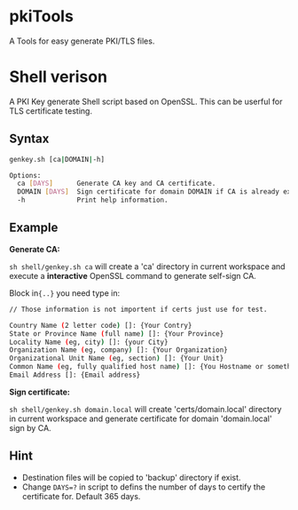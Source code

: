 # pkiTools
A Tools for easy generate PKI/TLS files.



# Shell verison

A PKI Key generate Shell script based on OpenSSL. This can be userful for TLS certificate testing.

## Syntax

```bash
genkey.sh [ca|DOMAIN|-h]

Options:
  ca [DAYS]      Generate CA key and CA certificate.
  DOMAIN [DAYS]  Sign certificate for domain DOMAIN if CA is already exist.
  -h             Print help information. 
```

## Example

**Generate CA:**

`sh shell/genkey.sh ca`  will create a 'ca' directory in current workspace and execute a **interactive** OpenSSL command to generate self-sign CA. 

Block in`{..}` you need type in:

```bash
// Those information is not importent if certs just use for test.

Country Name (2 letter code) []: {Your Contry}
State or Province Name (full name) []: {Your Province}
Locality Name (eg, city) []: {your City}
Organization Name (eg, company) []: {Your Organization}
Organizational Unit Name (eg, section) []: {Your Unit}
Common Name (eg, fully qualified host name) []: {You Hostname or somethine}
Email Address []: {Email address}
```



 **Sign certificate:**

`sh shell/genkey.sh domain.local`  will create 'certs/domain.local' directory in current workspace and generate certificate for domain 'domain.local' sign by CA.

## Hint

- Destination files will be copied to 'backup' directory if exist.
- Change ` DAYS=? ` in script to defins the number of days to certify the certificate for. Default 365 days.

